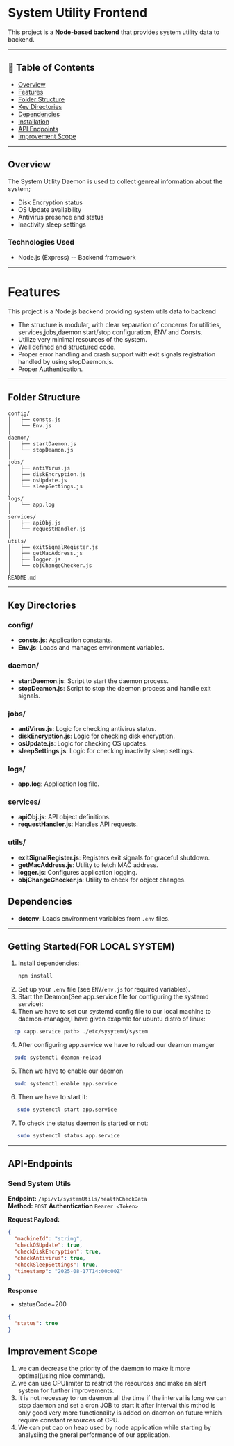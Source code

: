 # System Utility Frontend

This project is a **Node-based backend** that provides system utility data to backend.

---

## 📑 Table of Contents

- [Overview](#overview)
- [Features](#features)
- [Folder Structure](#folder-structure)
- [Key Directories](#key-directories)
- [Dependencies](#dependencies)
- [Installation](#installation)
- [API Endpoints](#api-endpoints)
- [Improvement Scope](#improvement-scope)

---

## Overview

The System Utility Daemon is used to collect genreal information about the system;

- Disk Encryption status
- OS Update availability
- Antivirus presence and status
- Inactivity sleep settings

### Technologies Used

- Node.js (Express) -- Backend framework

---

# Features

This project is a Node.js backend providing system utils data to backend

- The structure is modular, with clear separation of concerns for utilities, services,jobs,daemon start/stop configuration, ENV and Consts.
- Utilize very minimal resources of the system.
- Well defined and structured code.
- Proper error handling and crash support with exit signals registration handled by using stopDaemon.js.
- Proper Authentication.

---

## Folder Structure

```
config/
│   ├── consts.js
│   └── Env.js
│
daemon/
│   ├── startDaemon.js
│   └── stopDeamon.js
│
jobs/
│   ├── antiVirus.js
│   ├── diskEncryption.js
│   ├── osUpdate.js
│   └── sleepSettings.js
│
logs/
│   └── app.log
│
services/
│   ├── apiObj.js
│   └── requestHandler.js
│
utils/
│   ├── exitSignalRegister.js
│   ├── getMacAddress.js
│   ├── logger.js
│   └── objChangeChecker.js
│
README.md
```

---

## Key Directories

### config/

- **consts.js**: Application constants.
- **Env.js**: Loads and manages environment variables.

### daemon/

- **startDaemon.js**: Script to start the daemon process.
- **stopDeamon.js**: Script to stop the daemon process and handle exit signals.

### jobs/

- **antiVirus.js**: Logic for checking antivirus status.
- **diskEncryption.js**: Logic for checking disk encryption.
- **osUpdate.js**: Logic for checking OS updates.
- **sleepSettings.js**: Logic for checking inactivity sleep settings.

### logs/

- **app.log**: Application log file.

### services/

- **apiObj.js**: API object definitions.
- **requestHandler.js**: Handles API requests.

### utils/

- **exitSignalRegister.js**: Registers exit signals for graceful shutdown.
- **getMacAddress.js**: Utility to fetch MAC address.
- **logger.js**: Configures application logging.
- **objChangeChecker.js**: Utility to check for object changes.

## Dependencies

- **dotenv**: Loads environment variables from `.env` files.

---

## Getting Started(FOR LOCAL SYSTEM)

1. Install dependencies:
   ```bash
   npm install
   ```
2. Set up your `.env` file (see `ENV/env.js` for required variables).
3. Start the Deamon(See app.service file for configuring the systemd service):
4. Then we have to set our systemd config file to our local machine to daemon-manager,I have given exapmle for ubuntu distro of linux:

```bash
  cp <app.service path> ./etc/sysytemd/system
```

4. After configuring app.service we have to reload our deamon manger

```bash
  sudo systemctl deamon-reload
```

5. Then we have to enable our daemon

```bash
  sudo systemctl enable app.service
```

6. Then we have to start it:

```bash
   sudo systemctl start app.service
```

7. To check the status daemon is started or not:

```bash
   sudo systemctl status app.service
```

---

## API-Endpoints

### Send System Utils

**Endpoint:** `/api/v1/systemUtils/healthCheckData`  
**Method:** `POST`
**Authentication** `Bearer <Token>`

**Request Payload:**

```json
{
  "machineId": "string",
  "checkOSUpdate": true,
  "checkDiskEncryption": true,
  "checkAntivirus": true,
  "checkSleepSettings": true,
  "timestamp": "2025-08-17T14:00:00Z"
}
```

**Response**

- statusCode=200

```json
{
  "status": true
}
```

## Improvement Scope

1. we can decrease the priority of the daemon to make it more optimal(using nice command).
2. we can use CPUlimiter to restrict the resources and make an alert system for further improvements.
3. It is not necessay to run daemon all the time if the interval is long we can stop daemon and set a cron JOB to start it after interval this mthod is only good very more functionailty is added on daemon on future which require constant resources of CPU.
4. We can put cap on heap used by node application while starting by analysiing the gneral performance of our application.
